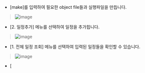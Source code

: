 - [make]를 입력하여 필요한 object file들과 실행파일을 만듭니다.
> ![image](https://user-images.githubusercontent.com/70621926/117542431-94ca6b80-b053-11eb-98c8-7b630237867e.png)

- [2. 일정추가] 메뉴를 선택하여 일정을 추가힙니다.
> ![image](https://user-images.githubusercontent.com/70621926/117543146-8a5da100-b056-11eb-815a-4b0e794ebf55.png)

- [1. 전체 일정 조회] 메뉴를 선택하여 입력된 일정들을 확인할 수 있습니다.
> ![image](https://user-images.githubusercontent.com/70621926/117543748-140e6e00-b059-11eb-9887-8249db8bb7db.png)

- [
